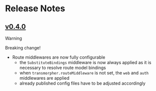 # Release Notes

## [v0.4.0](https://github.com/cybex-gmbh/laravel-transmorpher-client/compare/v0.3.0...v0.4.0)

> [!WARNING]
> Breaking change!

- Route middlewares are now fully configurable
  - the `SubstituteBindings` middleware is now always applied as it is necessary to resolve route model bindings
  - when `transmorpher.routeMiddleware` is not set, the `web` and `auth` middlewares are applied
  - already published config files have to be adjusted accordingly
